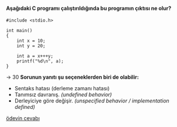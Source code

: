 #### Aşağıdaki C programı çalıştırıldığında bu programın çıktısı ne olur?

```
#include <stdio.h>

int main()
{
	int x = 10;
	int y = 20;

	int a = x+++y;
	printf("%d\n", a);
}
```
-> 30
__Sorunun yanıtı şu seçeneklerden biri de olabilir:__</br>
+ Sentaks hatası (derleme zamanı hatası)
+ Tanımsız davranış. _(undefined behavior)_
+ Derleyiciye göre değişir. _(unspecified behavior / implementation defined)_

[ödevin cevabı](https://vimeo.com/455281739)
